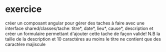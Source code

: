 # exercice 
créer un composant angular pour gérer des taches à faire avec une interface shared/classes/tache:
titre*, date*, lieu*, cause*, description
et créer un formulaire permettant d'ajouter cette tache de façon valide!
N.B la taille de la description et 10 caractéres au moins
le titre ne contient que des caractére majiscule 
